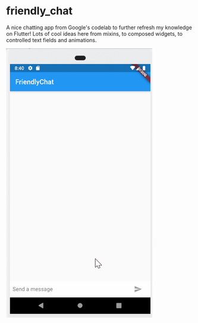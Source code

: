 # friendly_chat

A nice chatting app from Google's codelab to further refresh my knowledge on Flutter! Lots of cool
ideas here from mixins, to composed widgets, to controlled text fields and animations.

![Screenshot of the app](./demo.gif)